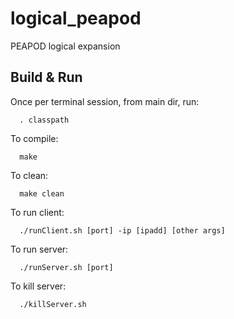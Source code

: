 # logical_peapod
PEAPOD logical expansion

## Build & Run
Once per terminal session, from main dir, run:
```console
  . classpath
```
To compile:
```console
  make
```
To clean:
```console
  make clean
```
To run client:
```console
  ./runClient.sh [port] -ip [ipadd] [other args]
```
To run server:
```console
  ./runServer.sh [port]
```
To kill server:
```console
  ./killServer.sh
```
